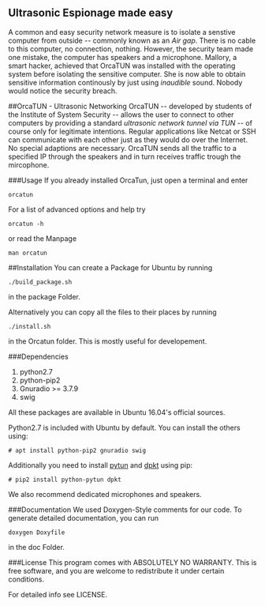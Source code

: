 ## Ultrasonic Espionage made easy
A common and easy security network measure is to isolate a senstive computer from outside -- commonly known as an *Air gap*. There is no cable to this computer, no connection, nothing. However, the security team made one mistake, the computer has speakers and a microphone. Mallory, a smart hacker, achieved that OrcaTUN was installed with the operating system before isolating the sensitive computer. She is now able to obtain sensitive information continously by just using *inaudible* sound. Nobody would notice the security breach.

##OrcaTUN - Ultrasonic Networking
OrcaTUN -- developed by students of the Institute of System Security -- allows the user to connect to other computers by providing a standard *ultrasonic network tunnel via TUN* -- of course only for legitimate intentions. Regular applications like Netcat or SSH can communicate with each other just as they would do over the Internet. No special adaptions are necessary. OrcaTUN sends all the traffic to a specified IP through the speakers and in turn receives traffic trough the mircophone. 

###Usage
If you already installed OrcaTun, just open a terminal
and enter

`orcatun `

For a list of advanced options and help try

`orcatun -h`

or read the Manpage

`man orcatun`

##Installation
You can create a Package for Ubuntu by running 

`./build_package.sh ` 

in the package Folder.


Alternatively you can copy all the files to their places
by running 

`./install.sh`

in the Orcatun folder.
This is mostly useful for developement.

###Dependencies

1. python2.7
2. python-pip2
3. Gnuradio >= 3.7.9
4. swig

All these packages are available in Ubuntu 16.04's official sources.

Python2.7 is included with Ubuntu by default.
You can install the others using:

`# apt install python-pip2 gnuradio swig`

Additionally you need to install [pytun](https://github.com/montag451/pytun)
and [dpkt](https://pypi.python.org/pypi/dpkt) using pip:

`# pip2 install python-pytun dpkt`

We also recommend dedicated microphones and speakers.

###Documentation
We used Doxygen-Style comments for our code.
To generate detailed documentation, you can run 

`doxygen Doxyfile`

in the doc Folder.

###License
This program comes with ABSOLUTELY NO WARRANTY.
This is free software, and you are welcome to redistribute it
under certain conditions.

For detailed info see LICENSE.
